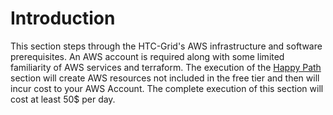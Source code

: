 # Introduction
This section steps through the HTC-Grid's AWS infrastructure and software prerequisites. An AWS account is required along with some limited familiarity of AWS services and terraform. The execution of the [Happy Path](#getting-started) section will create AWS resources not included in the free tier and then will incur cost to your AWS Account. The complete execution of this section will cost at least 50$ per day.
